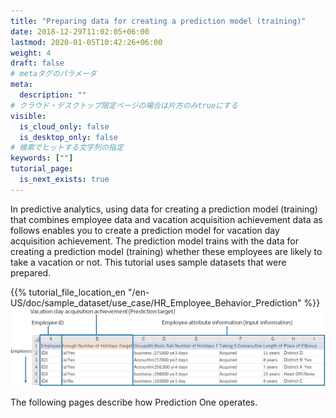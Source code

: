 ```yaml
---
title: "Preparing data for creating a prediction model (training)"
date: 2018-12-29T11:02:05+06:00
lastmod: 2020-01-05T10:42:26+06:00
weight: 4
draft: false
# metaタグのパラメータ
meta:
  description: ""
# クラウド・デスクトップ限定ページの場合は片方のみtrueにする
visible:
  is_cloud_only: false
  is_desktop_only: false
# 検索でヒットする文字列の指定
keywords: [""]
tutorial_page:
  is_next_exists: true
---
```


In predictive analytics, using data for creating a prediction model (training) that combines employee data and vacation acquisition achievement data as follows
enables you to create a prediction model for vacation day acquisition achievement. The prediction model trains with the data for creating a prediction model (training) whether these employees are likely to take a vacation or not.
This tutorial uses sample datasets that were prepared.

{{% tutorial_file_location_en "/en-US/doc/sample_dataset/use_case/HR_Employee_Behavior_Prediction" %}}
![](../img_en/t_slide4.png)

The following pages describe how Prediction One operates.
